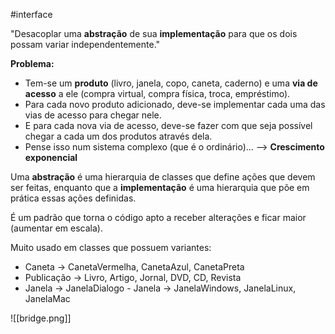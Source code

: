 #interface 

"Desacoplar uma **abstração** de sua **implementação** para que os dois possam variar independentemente."

**Problema:** 
- Tem-se um **produto** (livro, janela, copo, caneta, caderno) e uma **via de acesso** a ele (compra virtual, compra física, troca, empréstimo).
- Para cada novo produto adicionado, deve-se implementar cada uma das vias de acesso para chegar nele.
- E para cada nova via de acesso, deve-se fazer com que seja possível chegar a cada um dos produtos através dela.
- Pense isso num sistema complexo (que é o ordinário)...  --> **Crescimento exponencial**

Uma **abstração** é uma hierarquia de classes que define ações que devem ser feitas, enquanto que a **implementação** é uma hierarquia que põe em prática essas ações definidas.

É um padrão que torna o código apto a receber alterações e ficar maior (aumentar em escala).

Muito usado em classes que possuem variantes:
- Caneta -> CanetaVermelha, CanetaAzul, CanetaPreta
- Publicação -> Livro, Artigo, Jornal, DVD, CD, Revista
- Janela -> JanelaDialogo - Janela -> JanelaWindows, JanelaLinux, JanelaMac

![[bridge.png]]

